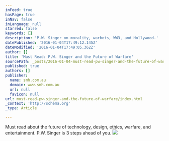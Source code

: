 ```yaml
---
inFeed: true
hasPage: true
inNav: false
inLanguage: null
starred: false
keywords: []
description: 'P.W. Singer on morality, warbots, WW3, and Hollywood.'
datePublished: '2016-01-04T17:49:12.145Z'
dateModified: '2016-01-04T17:49:05.362Z'
author: []
title: 'Must Read: P.W. Singer and the Future of Warfare'
sourcePath: _posts/2016-01-04-must-read-pw-singer-and-the-future-of-warfare.md
published: true
authors: []
publisher:
  name: smh.com.au
  domain: www.smh.com.au
  url: null
  favicon: null
url: must-read-pw-singer-and-the-future-of-warfare/index.html
_context: 'http://schema.org'
_type: Article

---
```

Must read about the future of technology, design, ethics, warfare, and entertainment. P.W. Singer is 3 steps ahead of you.
![](https://s3-us-west-2.amazonaws.com/the-grid-img/p/6c9684aebec0fa91834e5df49f8186787b532a8c.jpg)